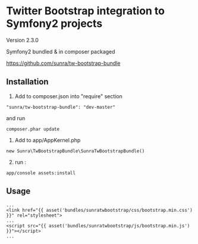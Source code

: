 Twitter Bootstrap integration to Symfony2 projects
==================================
Version 2.3.0


Symfony2 bundled & in composer packaged

https://github.com/sunra/tw-bootstrap-bundle



Installation
------------

1. Add to composer.json into "require" section
```
"sunra/tw-bootstrap-bundle": "dev-master"
```
and run 
```
composer.phar update
```

1. Add to app/AppKernel.php
```
new Sunra\TwBootstrapBundle\SunraTwBootstrapBundle()
```

2. run :
```
app/console assets:install
```


Usage
-----
```
...
<link href="{{ asset('bundles/sunratwbootstrap/css/bootstrap.min.css') }}" rel="stylesheet">
...
<script src="{{ asset('bundles/sunratwbootstrap/js/bootstrap.min.js') }}"></script>
...

```